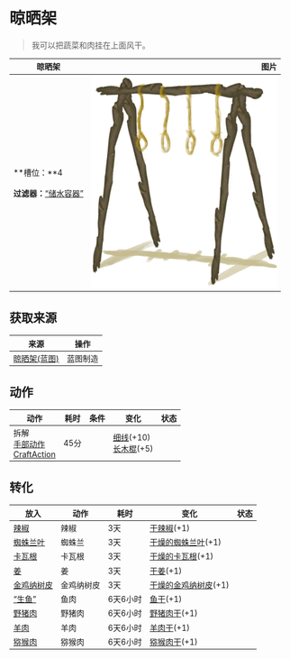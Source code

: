 # 晾晒架  
> 我可以把蔬菜和肉挂在上面风干。  
  
  晾晒架  |   图片   
 ----  |  ----:   
 **槽位：**4<br><br>**过滤器：**[“储水容器”](tag_WaterContainer.md)  |  ![](Sprite/DryingRack.png)   
  
## 获取来源  
来源  |  操作  
----  |  ----  
[晾晒架(蓝图)](Bp_DryingRack.md)  |  蓝图制造  
## 动作  
动作  |  耗时  |  条件  |  变化  |  状态  
----  |  ----  |  ----  |  ----  |  ----  
拆解<br>[手部动作](HandAction.md)<br>[CraftAction](CraftAction.md)  |  45分  |    |  [细线](CordFiber.md)(+10)<br>[长木棍](StickLong.md)(+5)<br>  |    
## 转化  
放入  |  动作  |  耗时  |  变化  |  状态  
----  |  ----  |  ----  |  ----  |  ----  
[辣椒](Chilies.md)  |  辣椒  |  3天  |  [干辣椒](ChiliesDried.md)(+1)  |    
[蜘蛛兰叶](SpiderLilyLeaves.md)  |  蜘蛛兰  |  3天  |  [干燥的蜘蛛兰叶](SpiderLilyLeavesDried.md)(+1)  |    
[卡瓦根](KavaRoot.md)  |  卡瓦根  |  3天  |  [干燥的卡瓦根](KavaRootDried.md)(+1)  |    
[姜](Ginger.md)  |  姜  |  3天  |  [干姜](GingerDried.md)(+1)  |    
[金鸡纳树皮](BarkCinchona.md)  |  金鸡纳树皮  |  3天  |  [干燥的金鸡纳树皮](BarkCinchonaDried.md)(+1)  |    
[“生鱼”](tag_RawFish.md)  |  鱼肉  |  6天6小时  |  [鱼干](FishDried.md)(+1)  |    
[野猪肉](BoarMeat.md)  |  野猪肉  |  6天6小时  |  [野猪肉干](BoarMeatDried.md)(+1)  |    
[羊肉](GoatMeat.md)  |  羊肉  |  6天6小时  |  [羊肉干](GoatMeatDried.md)(+1)  |    
[猕猴肉](MacaqueMeat.md)  |  猕猴肉  |  6天6小时  |  [猕猴肉干](MacaqueMeatDried.md)(+1)  |    
